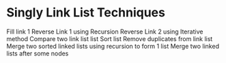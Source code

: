 # Singly Link List Techniques
Fill link 1
Reverse Link 1 using Recursion
Reverse Link 2 using Iterative method
Compare two link list list
Sort list 
Remove duplicates from link list
Merge two sorted linked lists using recursion to form 1 list
Merge two linked lists after some nodes